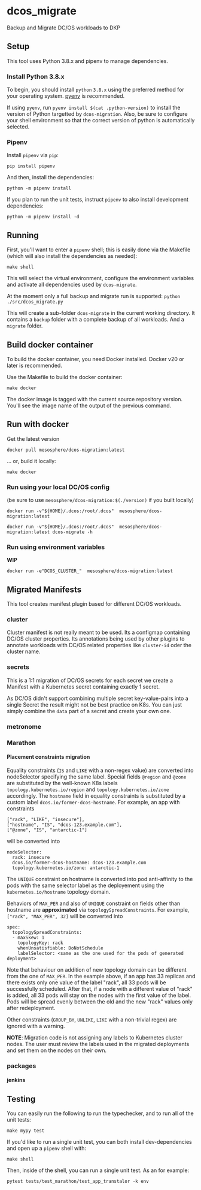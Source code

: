# dcos_migrate
Backup and Migrate DC/OS workloads to DKP


## Setup

This tool uses Python 3.8.x and pipenv to manage dependencies.

### Install Python 3.8.x

To begin, you should install `python` `3.8.x` using the preferred method for your operating system. [pyenv](https://github.com/pyenv/pyenv) is recommended.

If using `pyenv`, run `pyenv install $(cat .python-version)` to install the version of Python targetted by `dcos-migration`. Also, be sure to configure your shell environment so that the correct version of python is automatically selected.

### Pipenv

Install `pipenv` via `pip`:

```
pip install pipenv
```

And then, install the dependencies:

```
python -m pipenv install
```

If you plan to run the unit tests, instruct `pipenv` to also install development dependencies:

```
python -m pipenv install -d
```

## Running

First, you'll want to enter a `pipenv` shell; this is easily done via the Makefile (which will also install the dependencies as needed):

```
make shell
```

This will select the virtual environment, configure the environment variables and activate all dependencies used by `dcos-migrate`.

At the moment only a full backup and migrate run is supported:
`python ./src/dcos_migrate.py`

This will create a sub-folder `dcos-migrate` in the current working directory. It contains a `backup` folder with a complete backup of all workloads. And a `migrate` folder.

## Build docker container

To build the docker container, you need Docker installed. Docker v20 or later is recommended.

Use the Makefile to build the docker container:

```
make docker
```

The docker image is tagged with the current source repository version. You'll see the image name of the output of the previous command.

## Run with docker

Get the latest version

```
docker pull mesosphere/dcos-migration:latest
```

... or, build it locally:

```
make docker
```

### Run using your local DC/OS config

(be sure to use `mesosphere/dcos-migration:$(./version)` if you built locally)

```
docker run -v"${HOME}/.dcos:/root/.dcos"  mesosphere/dcos-migration:latest

docker run -v"${HOME}/.dcos:/root/.dcos"  mesosphere/dcos-migration:latest dcos-migrate -h
```

### Run using environment variables
**WIP**
```
docker run -e"DCOS_CLUSTER_"  mesosphere/dcos-migration:latest
```

## Migrated Manifests

This tool creates manifest plugin based for different DC/OS workloads.

### cluster
Cluster manifest is not really meant to be used. Its a configmap containing DC/OS cluster properties. Its annotations being used by other plugins to annotate workloads with DC/OS related properties like `cluster-id` oder the cluster name.

### secrets
This is a 1:1 migration of DC/OS secrets for each secret we create a Manifest with a Kubernetes secret containing exactly 1 secret.

As DC/OS didn't support combining multiple secret key-value-pairs into a single Secret the result might not be best practice on K8s. You can just simply combine the `data` part of a secret and create your own one.

### metronome

### Marathon
#### Placement constraints migration
Equality constraints (`IS` and `LIKE` with a non-regex value) are converted into
nodeSelector specifying the same label. Special fields `@region` and `@zone` are
substituted by the well-known K8s labels `topology.kubernetes.io/region` and
`topology.kubernetes.io/zone` accordingly. The `hostname` field in equality
constraints is substituted by a custom label `dcos.io/former-dcos-hostname`.
For example, an app with constraints
```
["rack", "LIKE", "insecure"],
["hostname", "IS", "dcos-123.example.com"],
["@zone", "IS", "antarctic-1"]
```
will be converted into
```
nodeSelector:
  rack: insecure
  dcos.io/former-dcos-hostname: dcos-123.example.com
  topology.kubernetes.io/zone: antarctic-1
```

The `UNIQUE` constraint on hostname is converted into pod anti-affinity to the
pods with the same selector label as the deployement using the
`kubernetes.io/hostname` topology domain.

Behaviors of `MAX_PER` and also of `UNIQUE` constraint on fields other than
hostname are **approximated** via `topologySpreadConstraints`. For example,
`["rack", "MAX_PER", 32]` will be converted into
```
spec:
  topologySpreadConstraints:
  - maxSkew: 1
    topologyKey: rack
    whenUnsatisfiable: DoNotSchedule
    labelSelector: <same as the one used for the pods of generated deployment>
```
Note that behaviour on addition of new topology domain can be different
from the one of `MAX_PER`. In the example above, if an app has 33 replicas
and there exists only one value of the label "rack", all 33 pods will be
successfully scheduled. After that, if a node with a different value of "rack"
is added, all 33 pods will stay on the nodes with the first value of the label.
Pods will be spread evenly between the old and the new "rack" values only after
redeployment.

Other constraints (`GROUP_BY`, `UNLIKE`, `LIKE` with a non-trivial regex) are
ignored with a warning.

**NOTE**: Migration code is not assigning any labels to Kubernetes cluster
nodes. The user must review the labels used in the migrated deployments
and set them on the nodes on their own.

### packages

#### jenkins


## Testing

You can easily run the following to run the typechecker, and to run all of the unit tests:


```
make mypy test
```

If you'd like to run a single unit test, you can both install dev-dependencies and open up a `pipenv` shell with:

```
make shell
```

Then, inside of the shell, you can run a single unit test. As an for example:

```
pytest tests/test_marathon/test_app_transtalor -k env
```
